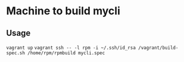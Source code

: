 Machine to build mycli
========


Usage
-------
`vagrant up`
`vagrant ssh -- -l rpm -i ~/.ssh/id_rsa /vagrant/build-spec.sh /home/rpm/rpmbuild mycli.spec`
